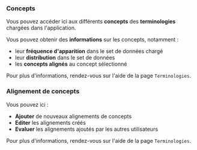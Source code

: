 ### <i class="fa fa-check" style="color: steelblue;"></i> Concepts

Vous pouvez accéder ici aux différents **concepts** des **terminologies** chargées dans l'application.

Vous pouvez obtenir des **informations** sur les concepts, notamment :

- leur **fréquence d'apparition** dans le set de données chargé
- leur **distribution** dans le set de données
- les **concepts alignés** au concept sélectionné

Pour plus d'informations, rendez-vous sur l'aide de la page `Terminologies`.

### <i class="fa fa-check" style="color: steelblue;"></i> Alignement de concepts

Vous pouvez ici :

- **Ajouter** de nouveaux alignements de concepts
- **Editer** les alignements créés
- **Evaluer** les alignements ajoutés par les autres utilisateurs

Pour plus d'informations, rendez-vous sur l'aide de la page `Terminologies`. 
